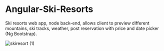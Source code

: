 # Angular-Ski-Resorts
Ski resorts web app, node back-end, allows client to preview different mountains, ski tracks,  weather, post reservation with price and date picker (Ng Bootstrap).

![skiresort (1)](https://user-images.githubusercontent.com/46195935/107493958-7d7ffd00-6b8e-11eb-8c22-e2e67cf81a99.png)
